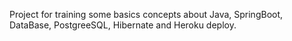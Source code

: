Project for training some basics concepts about Java, SpringBoot, DataBase, PostgreeSQL, Hibernate and Heroku deploy.

